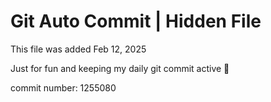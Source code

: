 # Git Auto Commit | Hidden File

This file was added Feb 12, 2025

Just for fun and keeping my daily git commit active 🤪

commit number: 1255080
